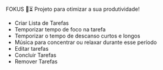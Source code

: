 FOKUS 🚀⏳
Projeto para otimizar a sua produtividade!

- Criar Lista de Tarefas
- Temporizar tempo de foco na tarefa
- Temporizar o tempo de descanso curtos e longos
- Música para concentrar ou relaxar durante esse período
- Editar tarefas
- Concluir Tarefas
- Remover Tarefas

